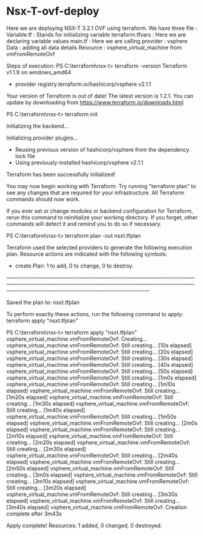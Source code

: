 # Nsx-T-ovf-deploy

Here we are deploying NSX-T 3.2.1 OVF using terraform.
We have three file :
Variable.tf : Stands for initializing variable
terraform.tfvars : Here we are declaring variable values
main.tf : Here we are calling provider : vsphere
           Data : adding all data details
           Resource : vsphere_virtual_machine from vmFromRemoteOvf
           
Steps of execution:
PS C:\terraform\nsx-t> terraform -version
Terraform v1.1.9
on windows_amd64
+ provider registry.terraform.io/hashicorp/vsphere v2.1.1

Your version of Terraform is out of date! The latest version
is 1.2.1. You can update by downloading from https://www.terraform.io/downloads.html

PS C:\terraform\nsx-t> terraform init

Initializing the backend...

Initializing provider plugins...
- Reusing previous version of hashicorp/vsphere from the dependency lock file
- Using previously-installed hashicorp/vsphere v2.1.1

Terraform has been successfully initialized!

You may now begin working with Terraform. Try running "terraform plan" to see
any changes that are required for your infrastructure. All Terraform commands
should now work.

If you ever set or change modules or backend configuration for Terraform,
rerun this command to reinitialize your working directory. If you forget, other
commands will detect it and remind you to do so if necessary.

PS C:\terraform\nsx-t> terraform plan -out nsxt.tfplan

Terraform used the selected providers to generate the following execution plan. Resource actions are indicated with the following symbols:
  + create
  Plan: 1 to add, 0 to change, 0 to destroy.

──────────────────────────────────────────────────────────────────────────────────────────────────────────────────────────────────────────

Saved the plan to: nsxt.tfplan

To perform exactly these actions, run the following command to apply:
    terraform apply "nsxt.tfplan"
    
   PS C:\terraform\nsx-t> terraform apply "nsxt.tfplan"
vsphere_virtual_machine.vmFromRemoteOvf: Creating...
vsphere_virtual_machine.vmFromRemoteOvf: Still creating... [10s elapsed]
vsphere_virtual_machine.vmFromRemoteOvf: Still creating... [20s elapsed]
vsphere_virtual_machine.vmFromRemoteOvf: Still creating... [30s elapsed]
vsphere_virtual_machine.vmFromRemoteOvf: Still creating... [40s elapsed]
vsphere_virtual_machine.vmFromRemoteOvf: Still creating... [50s elapsed]
vsphere_virtual_machine.vmFromRemoteOvf: Still creating... [1m0s elapsed]
vsphere_virtual_machine.vmFromRemoteOvf: Still creating... [1m10s elapsed]
vsphere_virtual_machine.vmFromRemoteOvf: Still creating... [1m20s elapsed]
vsphere_virtual_machine.vmFromRemoteOvf: Still creating... [1m30s elapsed]
vsphere_virtual_machine.vmFromRemoteOvf: Still creating... [1m40s elapsed]
vsphere_virtual_machine.vmFromRemoteOvf: Still creating... [1m50s elapsed]
vsphere_virtual_machine.vmFromRemoteOvf: Still creating... [2m0s elapsed]
vsphere_virtual_machine.vmFromRemoteOvf: Still creating... [2m10s elapsed]
vsphere_virtual_machine.vmFromRemoteOvf: Still creating... [2m20s elapsed]
vsphere_virtual_machine.vmFromRemoteOvf: Still creating... [2m30s elapsed]
vsphere_virtual_machine.vmFromRemoteOvf: Still creating... [2m40s elapsed]
vsphere_virtual_machine.vmFromRemoteOvf: Still creating... [2m50s elapsed]
vsphere_virtual_machine.vmFromRemoteOvf: Still creating... [3m0s elapsed]
vsphere_virtual_machine.vmFromRemoteOvf: Still creating... [3m10s elapsed]
vsphere_virtual_machine.vmFromRemoteOvf: Still creating... [3m20s elapsed]
vsphere_virtual_machine.vmFromRemoteOvf: Still creating... [3m30s elapsed]
vsphere_virtual_machine.vmFromRemoteOvf: Still creating... [3m40s elapsed]
vsphere_virtual_machine.vmFromRemoteOvf: Creation complete after 3m43s 

Apply complete! Resources: 1 added, 0 changed, 0 destroyed.
